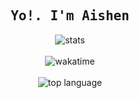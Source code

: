<div align="center">
  <h2>
    <samp><b>Yo!. I'm Aishen</b></samp>
  </h2>
  <img 
    alt="stats" 
    src="https://github-readme-stats.vercel.app/api?custom_title=my%20stats&username=aishenreemo&show_icons=true&count_private=true&include_all_commits=true&theme=dark"
  />
  <br><br>
  <img alt="wakatime" src="https://github-readme-stats.vercel.app/api/wakatime?username=aishen&layout=compact&layout=compact&theme=dark&custom_title=wakatime%20stats&v=2"/>
  <br><br>
  <img alt="top language" src="https://github-readme-stats.vercel.app/api/top-langs/?username=aishenreemo&theme=dark&custom_title=languages%20i%20use&layout=compact"/>
</div>
